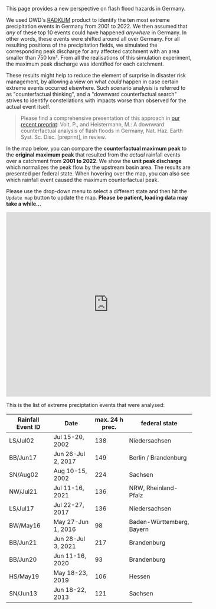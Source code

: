 This page provides a new perspective on flash flood hazards in Germany.

We used DWD's [RADKLIM](https://opendata.dwd.de/climate_environment/CDC/grids_germany/hourly/radolan/reproc/2017_002/)
product to identify the ten most extreme precipitation events in Germany from 2001 to 2022.
We then assumed that *any* of these top 10 events could have happened *anywhere*
in Germany. In other words, these events were shifted around all over Germany.
For all resulting positions of the precipitation fields, we simulated the corresponding
peak discharge for any affected catchment with an area smaller than 750 km². From
all the realisations of this simulation experiment, the maximum peak discharge
was identified for each catchment.

These results might help to reduce the element of surprise in disaster risk management,
by allowing a view on what *could* happen in case certain extreme events occurred
elsewhere. Such scenario analysis is referred to as "counterfactual thinking",
and a "downward counterfactual search" strives to identify constellations with impacts
worse than observed for the actual event itself.

> Please find a comprehensive presentation of this approach in 
> [our recent preprint](https://doi.org/10.5194/egusphere-egu23-1241):
> Voit, P., and Heistermann, M.: A downward counterfactual analysis of flash 
> floods in Germany, Nat. Haz. Earth Syst. Sc. Disc. [preprint], in review.

In the map below, you can compare the **counterfactual maximum peak** to the 
**original maximum peak** that resulted from the *actual* rainfall events 
over a catchment from **2001 to 2022**. We show the **unit peak discharge** which 
normalizes the peak flow by the upstream basin area. The results are presented 
per federal state. When hovering over the map, you can also see which rainfall event
caused the maximum counterfactual peak.

Please use the drop-down menu to select a different state 
and then hit the `Update map` button to update the map. 
**Please be patient, loading data may take a while...**

<iframe src="https://heistermann.github.io/counterfactual/map.html"
    width="110%"
    height="500"
    scrolling="no"
    seamless="seamless"
    frameborder="0">
</iframe>

This is the list of extreme preciptation events that were analysed:

| Rainfall Event ID  | Date               | max. 24 h prec. | federal state |
| ------------------ | ------------------ | --------------- | ------------- |
| LS/Jul02 | Jul 15-20, 2002    | 138 | Niedersachsen |
| BB/Jun17 | Jun 26-Jul 2, 2017 | 149 | Berlin / Brandenburg |
| SN/Aug02 | Aug 10-15, 2002    | 224 | Sachsen |
| NW/Jul21 | Jul 11-16, 2021    | 136 | NRW, Rheinland-Pfalz |
| LS/Jul17 | Jul 22-27, 2017    | 136 | Niedersachsen |
| BW/May16 | May 27-Jun 1, 2016 | 98  | Baden-Württemberg, Bayern |
| BB/Jun21 | Jun 28-Jul 3, 2021 | 217 | Brandenburg |
| BB/Jun20 | Jun 11-16, 2020    | 93  | Brandenburg |
| HS/May19 | May 18-23, 2019    | 106 | Hessen |
| SN/Jun13 | Jun 18-22, 2013    | 121 | Sachsen |
